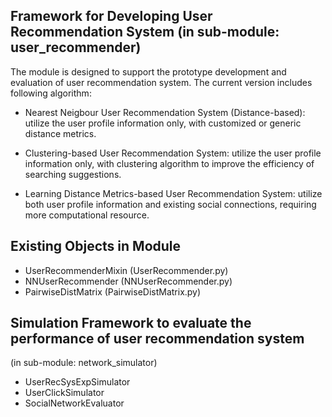 ## Framework for Developing User Recommendation System (in sub-module: user_recommender)
The module is designed to support the prototype development and evaluation of user recommendation
 system. The current version includes following algorithm:

  * Nearest Neigbour User Recommendation System (Distance-based): utilize the user profile information only, with
customized or generic distance metrics.

  * Clustering-based User Recommendation System: utilize the user profile information only, with clustering algorithm
to improve the efficiency of searching suggestions.

  * Learning Distance Metrics-based User Recommendation System: utilize both user profile information and existing
social connections, requiring more computational resource.

## Existing Objects in Module

 - UserRecommenderMixin (UserRecommender.py)
 - NNUserRecommender (NNUserRecommender.py)
 - PairwiseDistMatrix (PairwiseDistMatrix.py)

## Simulation Framework to evaluate the performance of user recommendation system 
(in sub-module: network_simulator)
  * UserRecSysExpSimulator
  * UserClickSimulator
  * SocialNetworkEvaluator

